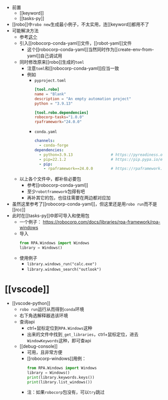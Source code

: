 - 前置
  - [[keyword]]
  - [[tasks-py]]
- [[robo]]中`robo new`生成最小例子，不太实用，连[[keyword]]都用不了
- 可能解决方法
  - 参考[这个](https://github.com/robocorp/template-python)
  - 引入[[robocorp-conda-yaml]]文件，[[robot-yaml]]文件
    - 这个[[robocorp-conda-yaml]]当然同时作为[[create-env-from-yaml]]自己调试用
  - 同时修改原来[[robo]]生成的`toml`
    - 注意`toml`和[[robocorp-conda-yaml]]应当一致
    - 例如
      - `pyproject.toml`
        ```toml
        [tool.robo]
        name = "Blank"
        description = "An empty automation project"
        python = "3.9.13"

        [tool.robo.dependencies]
        robocorp-tasks="1.0.0"
        rpaframework="24.0.0"
        ```
      - `conda.yaml`
        ```yaml 
        channels:
          - conda-forge
        dependencies:
          - python=3.9.13                 # https://pyreadiness.org/3.9
          - pip=22.1.2                    # https://pip.pypa.io/en/stable/news
          - pip:
            - rpaframework==24.0.0        # https://rpaframework.org/releasenotes.html
        ```
  - 以上各个文件中，都补些必要包
    - 参考[[robocorp-conda-yaml]]
    - 至少`robotframework`包得有吧
    - 再补其它的包，也往往需要在两边都对应加
- 虽然这里参考了[[robocorp-conda-yaml]]，但这里还是用`robo run`而不是[[rcc]]
- 此时在[[tasks-py]]中即可导入和使用包
  - 一个例子： https://robocorp.com/docs/libraries/rpa-framework/rpa-windows
  - 导入
    ```python
    from RPA.Windows import Windows
    library = Windows()
    ```
  - 使用例子
    - `library.windows_run("calc.exe")`
    - `library.windows_search("outlook")`
# [[vscode]]
- [[vscode-python]]
  - `robo run`运行从而得到`conda`环境
  - 右下角选解释器选该环境
  - 查询api
    - ctrl+鼠标定位到`RPA.Windows`这种
    - 出来的文件中找到`_get_libraries`，ctrl+鼠标定位，进去`WindowKeywords`这种，即可查api
  - [[debug-console]]
    - 可用，且非常方便
    - [[robocorp-windows]]用例：
      ```python
      from RPA.Windows import Windows
      library = Windows()
      print(library.keywords.keys())
      print(library.list_windows())
      ```
    - 注：如果`robocorp`包没有，可以`try`跳过